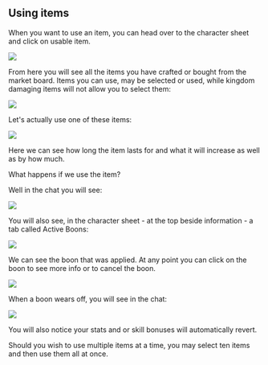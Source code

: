 ## Using items

When you want to use an item, you can head over to the character sheet and click on usable item.

<div class="mb-4">
    <a href="/storage/info/usable-items/images/usuable-section.png" class="glightbox">
        <img src="/storage/info/usable-items/images/usuable-section.png" class="img-fluid" />
    </a>
</div>

From here you will see all the items you have crafted or bought from the market board. Items you can use, may be selected or used, while kingdom
damaging items will not allow you to select them:

<div class="mb-4">
    <a href="/storage/info/usable-items/images/non-usable.png" class="glightbox">
        <img src="/storage/info/usable-items/images/non-usable.png" class="img-fluid" />
    </a>
</div>

Let's actually use one of these items:

<div class="mb-4">
    <a href="/storage/info/usable-items/images/item-use-info.png" class="glightbox">
        <img src="/storage/info/usable-items/images/item-use-info.png" class="img-fluid" />
    </a>
</div>

Here we can see how long the item lasts for and what it will increase as well as by how much.

What happens if we use the item?

Well in the chat you will see:

<div class="mb-4">
    <a href="/storage/info/usable-items/images/used-item.png" class="glightbox">
        <img src="/storage/info/usable-items/images/used-item.png" class="img-fluid" />
    </a>
</div>

You will also see, in the character sheet - at the top beside information -  a tab called Active Boons:

<div class="mb-4">
    <a href="/storage/info/usable-items/images/active-boons.png" class="glightbox">
        <img src="/storage/info/usable-items/images/active-boons.png" class="img-fluid" />
    </a>
</div>

We can see the boon that was applied. At any point you can click on the boon to see more info or to cancel the boon.

<div class="mb-4">
    <a href="/storage/info/usable-items/images/boon-cancelation.png" class="glightbox">
        <img src="/storage/info/usable-items/images/boon-cancelation.png" class="img-fluid" />
    </a>
</div>

When a boon wears off, you will see in the chat:

<div class="mb-4">
    <a href="/storage/info/usable-items/images/boon-wore-off.png" class="glightbox">
        <img src="/storage/info/usable-items/images/boon-wore-off.png" class="img-fluid" />
    </a>
</div>

You will also notice your stats and or skill bonuses will automatically revert.

Should you wish to use multiple items at a time, you may select ten items and then use them all at once.

